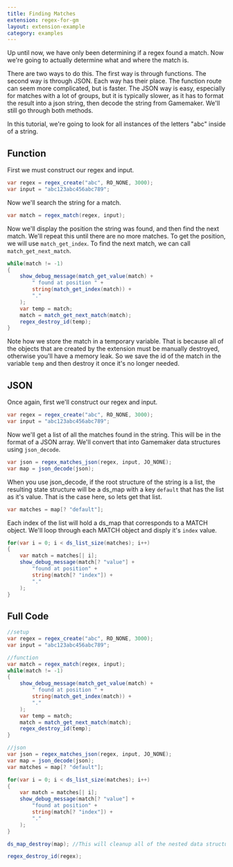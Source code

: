 ```yaml
---
title: Finding Matches
extension: regex-for-gm
layout: extension-example
category: examples
---
```


Up until now, we have only been determining if a regex found a match. Now we're going to actually determine what and where the match is. 

There are two ways to do this. The first way is through functions. The second way is through JSON. Each way has their place. The function route can seem more complicated, but is faster. The JSON way is easy, especially for matches with a lot of groups, but it is typically slower, as it has to format the result into a json string, then decode the string from Gamemaker. We'll still go through both methods.

In this tutorial, we're going to look for all instances of the letters "abc" inside of a string.

## Function ##

First we must construct our regex and input.

```cs
var regex = regex_create("abc", RO_NONE, 3000);
var input = "abc123abc456abc789";
```

Now we'll search the string for a match.

```cs
var match = regex_match(regex, input);
```

Now we'll display the position the string was found, and then find the next match. We'll repeat this until there are no more matches. To get the position, we will use `match_get_index`. To find the next match, we can call `match_get_next_match`.

```cs
while(match != -1) 
{
    show_debug_message(match_get_value(match) + 
        " found at position " + 
        string(match_get_index(match)) + 
        "."
    );
    var temp = match;
    match = match_get_next_match(match);
    regex_destroy_id(temp);
}
```

Note how we store the match in a temporary variable. That is because all of the objects that are created by the extension must be manually destroyed, otherwise you'll have a memory leak. So we save the id of the match in the variable `temp` and then destroy it once it's no longer needed.

## JSON ##

Once again, first we'll construct our regex and input.

```cs
var regex = regex_create("abc", RO_NONE, 3000);
var input = "abc123abc456abc789";
```

Now we'll get a list of all the matches found in the string. This will be in the format of a JSON array. We'll convert that into Gamemaker data structures using `json_decode`.

```cs
var json = regex_matches_json(regex, input, JO_NONE);
var map = json_decode(json);
```

When you use json_decode, if the root structure of the string is a list, the resulting state structure will be a ds_map with a key `default` that has the list as it's value. That is the case here, so lets get that list.

```cs
var matches = map[? "default"];
```

Each index of the list will hold a ds_map that corresponds to a MATCH object. We'll loop through each MATCH object and disply it's `index` value.

```cs
for(var i = 0; i < ds_list_size(matches); i++) 
{
    var match = matches[| i];
    show_debug_message(match[? "value"] +
        "found at position" +
        string(match[? "index"]) + 
        "."
    );
}
```

## Full Code ##
```cs
//setup
var regex = regex_create("abc", RO_NONE, 3000);
var input = "abc123abc456abc789";

//function
var match = regex_match(regex, input);
while(match != -1) 
{
    show_debug_message(match_get_value(match) + 
        " found at position " + 
        string(match_get_index(match)) + 
        "."
    );
    var temp = match;
    match = match_get_next_match(match);
    regex_destroy_id(temp);
}

//json
var json = regex_matches_json(regex, input, JO_NONE);
var map = json_decode(json);
var matches = map[? "default"];

for(var i = 0; i < ds_list_size(matches); i++) 
{
    var match = matches[| i];
    show_debug_message(match[? "value"] +
        "found at position" +
        string(match[? "index"]) + 
        "."
    );
}

ds_map_destroy(map); //This will cleanup all of the nested data structures as well.

regex_destroy_id(regex);
```